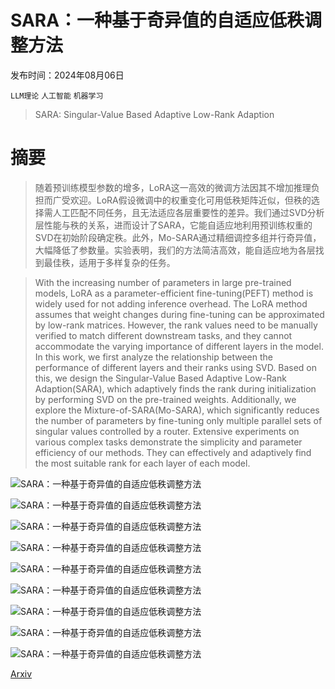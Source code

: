 # SARA：一种基于奇异值的自适应低秩调整方法

发布时间：2024年08月06日

`LLM理论` `人工智能` `机器学习`

> SARA: Singular-Value Based Adaptive Low-Rank Adaption

# 摘要

> 随着预训练模型参数的增多，LoRA这一高效的微调方法因其不增加推理负担而广受欢迎。LoRA假设微调中的权重变化可用低秩矩阵近似，但秩的选择需人工匹配不同任务，且无法适应各层重要性的差异。我们通过SVD分析层性能与秩的关系，进而设计了SARA，它能自适应地利用预训练权重的SVD在初始阶段确定秩。此外，Mo-SARA通过精细调控多组并行奇异值，大幅降低了参数量。实验表明，我们的方法简洁高效，能自适应地为各层找到最佳秩，适用于多样复杂的任务。

> With the increasing number of parameters in large pre-trained models, LoRA as a parameter-efficient fine-tuning(PEFT) method is widely used for not adding inference overhead. The LoRA method assumes that weight changes during fine-tuning can be approximated by low-rank matrices. However, the rank values need to be manually verified to match different downstream tasks, and they cannot accommodate the varying importance of different layers in the model. In this work, we first analyze the relationship between the performance of different layers and their ranks using SVD. Based on this, we design the Singular-Value Based Adaptive Low-Rank Adaption(SARA), which adaptively finds the rank during initialization by performing SVD on the pre-trained weights. Additionally, we explore the Mixture-of-SARA(Mo-SARA), which significantly reduces the number of parameters by fine-tuning only multiple parallel sets of singular values controlled by a router. Extensive experiments on various complex tasks demonstrate the simplicity and parameter efficiency of our methods. They can effectively and adaptively find the most suitable rank for each layer of each model.

![SARA：一种基于奇异值的自适应低秩调整方法](../../../paper_images/2408.03290/fig1.png)

![SARA：一种基于奇异值的自适应低秩调整方法](../../../paper_images/2408.03290/relation.png)

![SARA：一种基于奇异值的自适应低秩调整方法](../../../paper_images/2408.03290/sara.png)

![SARA：一种基于奇异值的自适应低秩调整方法](../../../paper_images/2408.03290/robu.png)

![SARA：一种基于奇异值的自适应低秩调整方法](../../../paper_images/2408.03290/Threshold.png)

![SARA：一种基于奇异值的自适应低秩调整方法](../../../paper_images/2408.03290/heads.png)

![SARA：一种基于奇异值的自适应低秩调整方法](../../../paper_images/2408.03290/merged.png)

![SARA：一种基于奇异值的自适应低秩调整方法](../../../paper_images/2408.03290/QVmerged.png)

![SARA：一种基于奇异值的自适应低秩调整方法](../../../paper_images/2408.03290/scal.png)

[Arxiv](https://arxiv.org/abs/2408.03290)
